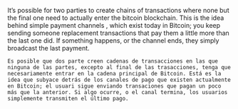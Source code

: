 It’s possible for two parties to create chains of transactions where none but the final one need to actually enter the bitcoin 
blockchain. This is the idea behind simple payment channels , which exist today  in Bitcoin; you keep sending someone replacement 
transactions that pay them a little more than the last one did. If something happens, or the channel ends, they simply broadcast 
the last payment.
```
Es posible que dos parte creen cadenas de transacciones en las que ninguna de las partes, excepto al final de las trasacciones, tenga que necesariamente entrar en la cadena principal de Bitcoin. Está es la idea que subyace detrás de los canales de pago que existen actualmente en Bitcoin; el usuari sigue enviando transaciones que pagan un poco más que la anterior. Si algo ocurre, o el canal termina, los usuarios simplemente transmiten el último pago.
```
